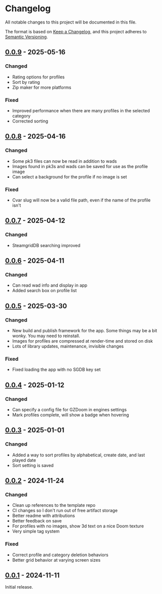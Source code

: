 # Changelog

All notable changes to this project will be documented in this file.

The format is based on [Keep a Changelog](https://keepachangelog.com/en/1.0.0/),
and this project adheres to [Semantic Versioning](https://semver.org/spec/v2.0.0.html).

<!--
## [0.0.0] - YYYY-MM-DD

### Changed

### Fixed

-->

## [0.0.9] - 2025-05-16

### Changed

- Rating options for profiles
- Sort by rating
- Zip maker for more platforms

### Fixed

- Improved performance when there are many profiles in the selected category
- Corrected sorting

## [0.0.8] - 2025-04-16

### Changed

- Some pk3 files can now be read in addition to wads
- Images found in pk3s and wads can be saved for use as the profile image
- Can select a background for the profile if no image is set

### Fixed

- Cvar slug will now be a valid file path, even if the name of the profile isn't

## [0.0.7] - 2025-04-12

### Changed

- SteamgridDB searching improved


## [0.0.6] - 2025-04-11

### Changed

- Can read wad info and display in app
- Added search box on profile list

## [0.0.5] - 2025-03-30

### Changed

- New build and publish framework for the app. Some things may be a bit wonky. You may need to reinstall.
- Images for profiles are compressed at render-time and stored on disk
- Lots of library updates, maintenance, invisible changes

### Fixed

- Fixed loading the app with no SGDB key set

<!-- ## Unreleased -->

## [0.0.4] - 2025-01-12

### Changed

- Can specify a config file for GZDoom in engines settings
- Mark profiles complete, will show a badge when hovering

## [0.0.3] - 2025-01-01

### Changed

- Added a way to sort profiles by alphabetical, create date, and last played date
- Sort setting is saved

## [0.0.2] - 2024-11-24

### Changed

- Clean up references to the template repo
- CI changes so I don't run out of free artifact storage
- Better readme with attributions
- Better feedback on save
- For profiles with no images, show 3d text on a nice Doom texture
- Very simple tag system

### Fixed

- Correct profile and category deletion behaviors
- Better grid behavior at varying screen sizes

## [0.0.1] - 2024-11-11

Initial release.

[0.0.9]: https://github.com/nathonius/phobos-launcher/compare/0.0.8...0.0.9
[0.0.8]: https://github.com/nathonius/phobos-launcher/compare/0.0.7...0.0.8
[0.0.7]: https://github.com/nathonius/phobos-launcher/compare/0.0.6...0.0.7
[0.0.6]: https://github.com/nathonius/phobos-launcher/compare/0.0.5...0.0.6
[0.0.5]: https://github.com/nathonius/phobos-launcher/compare/0.0.4...0.0.5
[0.0.4]: https://github.com/nathonius/phobos-launcher/compare/0.0.3...0.0.4
[0.0.3]: https://github.com/nathonius/phobos-launcher/compare/0.0.2...0.0.3
[0.0.2]: https://github.com/nathonius/phobos-launcher/compare/0.0.1...0.0.2
[0.0.1]: https://github.com/nathonius/phobos-launcher/releases/tag/0.1.0
